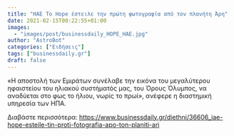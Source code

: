 ```yaml
---
title: "ΗΑΕ Το Hope έστειλε την πρώτη φωτογραφία από τον πλανήτη Άρη"
date: 2021-02-15T00:22:55+01:00
images:
  - "images/post/businessdaily_HOPE_HAE.jpg"
author: "AstroBot"
categories: ["Ειδήσεις"]
tags: ["businessdaily.gr"]
draft: false
---
```


«Η αποστολή των Εμιράτων συνέλαβε την εικόνα του μεγαλύτερου ηφαιστείου του ηλιακού συστήματός μας, του Όρους Όλυμπος, να αναδύεται στο φως το ήλιου, νωρίς το πρωί», ανέφερε η διαστημική υπηρεσία των ΗΠΑ.

Διαβάστε περισσότερα: https://www.businessdaily.gr/diethni/36606_iae-hope-esteile-tin-proti-fotografia-apo-ton-planiti-ari
